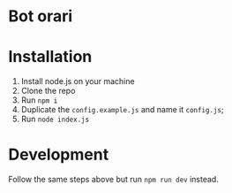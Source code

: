# Bot orari

# Installation

1. Install node.js on your machine
2. Clone the repo
3. Run `npm i`
4. Duplicate the `config.example.js` and name it `config.js`;
5. Run `node index.js`

# Development

Follow the same steps above but run `npm run dev` instead.
